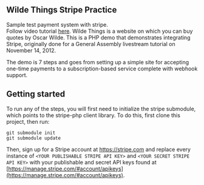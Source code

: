## Wilde Things Stripe Practice
Sample test payment system with stripe.  
Follow video tutorial [here](https://www.youtube.com/watch?v=tgT7faGpYcUi "Stripe Demo").
Wilde Things is a website on which you can buy quotes by Oscar Wilde.  This is a PHP demo that demonstrates integrating Stripe, originally done for a General Assembly livestream tutorial on November 14, 2012.

The demo is 7 steps and goes from setting up a simple site for accepting one-time payments to a subscription-based service complete with webhook support.

## Getting started

To run any of the steps, you will first need to initialize the stripe submodule, which points to the stripe-php client library.  To do this, first clone this project, then run:

    git submodule init
    git submodule update

Then, sign up for a Stripe account at https://stripe.com and replace every instance of `<YOUR PUBLISHABLE STRIPE API KEY>` and `<YOUR SECRET STRIPE API KEY>` with your publishable and secret API keys found at [https://manage.stripe.com/#account/apikeys](https://manage.stripe.com/#account/apikeys).
